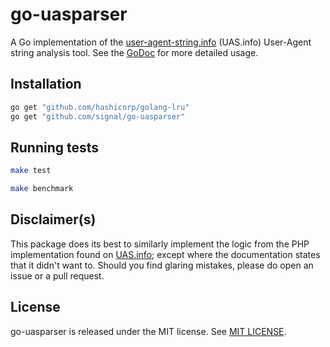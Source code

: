 # go-uasparser

A Go implementation of the [user-agent-string.info](http://user-agent-string.info/) (UAS.info)
User-Agent string analysis tool. See the [GoDoc](http://godoc.org/github.com/signal/go-uasparser)
for more detailed usage.

## Installation

```sh
go get "github.com/hashicorp/golang-lru"
go get "github.com/signal/go-uasparser"
```

## Running tests

```sh
make test
```

```sh
make benchmark
```

## Disclaimer(s)

This package does its best to similarly implement the logic from the PHP implementation found on
[UAS.info](http://user-agent-string.info/download); except where the documentation states that it didn't
want to. Should you find glaring mistakes, please do open an issue or a pull request.

## License

go-uasparser is released under the MIT license. See [MIT LICENSE](https://github.com/signal/go-uasparser/blob/master/MIT-LICENSE).
